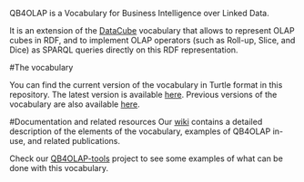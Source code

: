 
QB4OLAP is a Vocabulary for Business Intelligence over Linked Data.

It is an extension of the [DataCube](http://www.w3.org/TR/vocab-data-cube/) vocabulary that allows to represent OLAP cubes in RDF, 
and to implement OLAP operators (such as Roll-up, Slice, and Dice) as SPARQL queries directly on this RDF representation.

#The vocabulary 

You can find the current version of the vocabulary in Turtle format in this repository. The latest version is available [here](https://github.com/lorenae/qb4olap/blob/master/rdf/qb4olap.ttl). Previous versions of the vocabulary are also available [here](../rdf).

#Documentation and related resources
Our [wiki](https://github.com/lorenae/qb4olap/wiki) contains a detailed description of the elements of the vocabulary, examples of QB4OLAP in-use, and related publications.

Check our [QB4OLAP-tools](https://github.com/lorenae/qb4olap-tools) project to see some examples of what can be done with this vocabulary.


